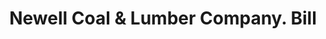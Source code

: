---
doi: 10.7916/D8SR0BKH
date_other: '1890'
date_other_textual: 1890-1899
form: printed ephemera
genre:
- Invoices
name:
- Newell Coal & Lumber Company
object_in_context_url: https://biggert.cul.columbia.edu/items/view/ave_biggert_01529
subject_hierarchical_geographic:
- Pawtucket, Rhode Island, United States
subject_name:
- Newell Coal & Lumber Company
title: Newell Coal & Lumber Company. Bill
sort_title: Newell Coal & Lumber Company. Bill
call_number: ave_biggert_01529
coordinates:
- 41.87555555555556,-71.3761111111111
pid: ave_biggert_01529
identifiers: ave_biggert_01529
thumbnail: https://derivativo-1.library.columbia.edu/iiif/2/ldpd:343893/full/!256,256/0/native.jpg
permalink: "/items/ave_biggert_01529/"
layout: iiif-image-page
---